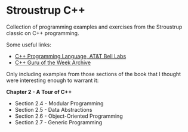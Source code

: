Stroustrup C++
============== 

Collection of programming examples and exercises from the Stroustrup classic on C++ programming.

Some useful links:

* [C++ Programming Language, AT&T Bell Labs](http://www2.research.att.com/~bs/C++.html)
* [C++ Guru of the Week Archive](http://www.gotw.ca/gotw/)

Only including examples from those sections of the book that I thought were interesting enough to warrant it:

**Chapter 2 - A Tour of C++**
* Section 2.4 - Modular Programming
* Section 2.5 - Data Abstractions
* Section 2.6 - Object-Oriented Programming
* Section 2.7 - Generic Programming